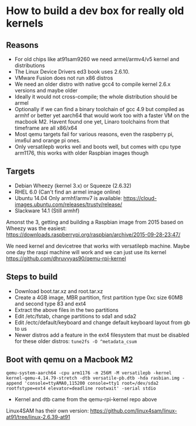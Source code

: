 # How to build a dev box for really old kernels

## Reasons

- For old chips like at91sam9260 we need armel/armv4/v5 kernel and distributions
- The Linux Device Drivers ed3 book uses 2.6.10.
- VMware Fusion does not run x86 distros
- We need an older distro with native gcc4 to compile kernel 2.6.x versions and maybe older
- Ideally it would not cross-compile; the whole distribution should be armel
- Optionally if we can find a binary toolchain of gcc 4.9 but compiled as armhf or better yet aarch64 that would work too with a faster VM on the macbook M2. Havent found one yet, Linaro toolchains from that timeframe are all x86/x64
- Most qemu targets fail for various reasons, even the raspberry pi, imx6ul and orange pi ones.
- Only versatilepb works well and boots well, but comes with cpu type arm1176, this works with older Raspbian images though


## Targets

- Debian Wheezy (kernel 3.x) or Squeeze (2.6.32)
- RHEL 6.0 (Can't find an armel image online)
- Ubuntu 14.04
Only armhf/armv7 is available: https://cloud-images.ubuntu.com/releases/trusty/release/
- Slackware 14.1 (Still armhf)


Amonst the 3, getting and building a Raspbian image from 2015 based on Wheezy was the easiest:
https://downloads.raspberrypi.org/raspbian/archive/2015-09-28-23:47/


We need kernel and devicetree that works with versatilepb machine.
Maybe one day the raspi machine will work and we can just use its kernel
https://github.com/dhruvvyas90/qemu-rpi-kernel



## Steps to build

- Download boot.tar.xz and root.tar.xz
- Create a 4GB image, MBR partition, first partition type 0xc size 60MB and second type 83 and ext4
- Extract the above files in the two partitions
- Edit /etc/fstab, change partitions to sda1 and sda2
- Edit /ectc/default/keyboard and change default keyboard layout from gb to us
- Newer distros add a feature in the ext4 filesystem that must be disabled for these older distros:
`tune2fs -O ^metadata_csum`


## Boot with qemu on a Macbook M2

```
qemu-system-aarch64 -cpu arm1176 -m 256M -M versatilepb -kernel kernel-qemu-4.14.79-stretch -dtb versatile-pb.dtb -hda rasbian.img -append 'console=ttyAMA0,115200 console=tty1 root=/dev/sda2 rootfstype=ext4 elevator=deadline rootwait' -serial stdio
```

- Kernel and dtb came from the qemu-rpi-kernel repo above






Linux4SAM has their own version:
https://github.com/linux4sam/linux-at91/tree/linux-2.6.39-at91
